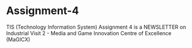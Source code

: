 # Assignment-4
TIS (Technology Information System)
Assignment 4 is a NEWSLETTER on Industrial Visit 2 - Media and Game Innovation Centre of Excellence (MaGICX)
